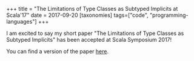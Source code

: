 +++
title = "The Limitations of Type Classes as Subtyped Implicits at Scala'17"
date = 2017-09-20
[taxonomies]
tags=["code", "programming-languages"]
+++

I am excited to say my short paper "The Limitations of Type Classes as Subtyped
Implicits" has been accepted at Scala Symposium 2017!

<!-- more -->

You can find a version of the paper [here](/publications/typeclasses-scala17.pdf).
